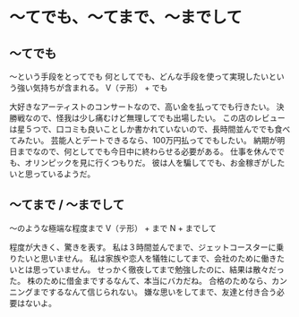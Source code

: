 # 〜てでも、〜てまで、〜までして


## 〜てでも
〜という手段をとってでも   何としてでも、どんな手段を使って実現したいという強い気持ちが含まれる。
V（テ形） + でも


大好きなアーティストのコンサートなので、高い金を払ってでも行きたい。
決勝戦なので、怪我は少し痛むけど無理してでも出場したい。
この店のレビューは星５つで、口コミも良いことしか書かれていないので、長時間並んででも食べてみたい。
芸能人とデートできるなら、100万円払ってでもしたい。
納期が明日までなので、何としてでも今日中に終わらせる必要がある。
仕事を休んででも、オリンピックを見に行くつもりだ。
彼は人を騙してでも、お金稼ぎがしたいと思っているようだ。

## 〜てまで / 〜までして
〜のような極端な程度まで
V（テ形） + まで N + までして


程度が大きく、驚きを表す。
私は３時間並んでまで、ジェットコースターに乗りたいと思いません。
私は家族や恋人を犠牲にしてまで、会社のために働きたいとは思っていません。
せっかく徹夜してまで勉強したのに、結果は散々だった。
株のために借金までするなんて、本当にバカだね。
合格のためなら、カンニングまでするなんて信じられない。
嫌な思いをしてまで、友達と付き合う必要はないよ。